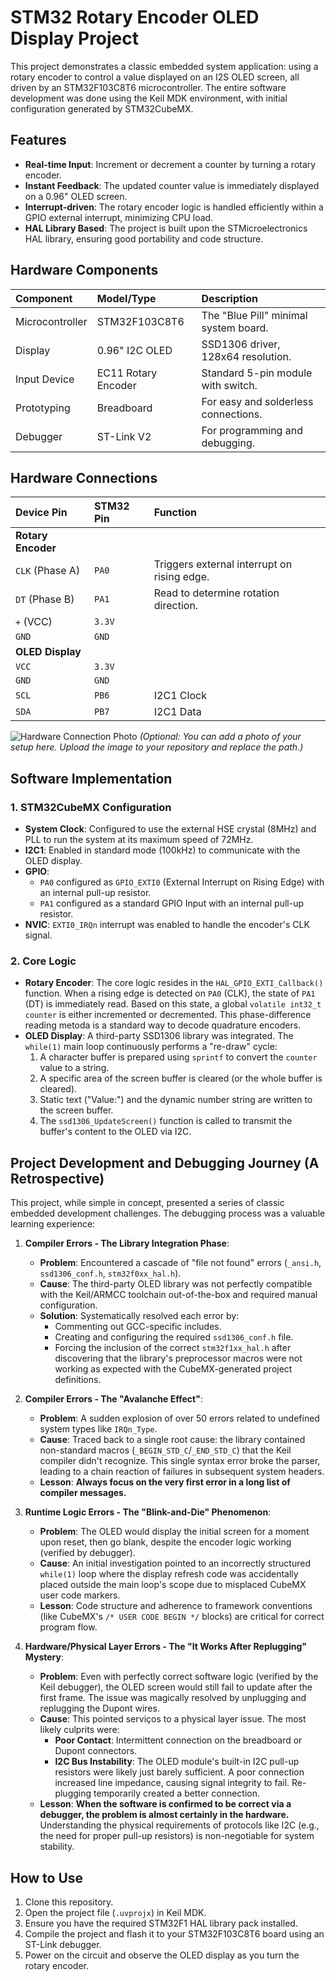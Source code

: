 # STM32 Rotary Encoder OLED Display Project

This project demonstrates a classic embedded system application: using a rotary encoder to control a value displayed on an I2S OLED screen, all driven by an STM32F103C8T6 microcontroller. The entire software development was done using the Keil MDK environment, with initial configuration generated by STM32CubeMX.

## Features

- **Real-time Input**: Increment or decrement a counter by turning a rotary encoder.
- **Instant Feedback**: The updated counter value is immediately displayed on a 0.96" OLED screen.
- **Interrupt-driven**: The rotary encoder logic is handled efficiently within a GPIO external interrupt, minimizing CPU load.
- **HAL Library Based**: The project is built upon the STMicroelectronics HAL library, ensuring good portability and code structure.

## Hardware Components

| Component | Model/Type | Description |
| :--- | :--- | :--- |
| Microcontroller | STM32F103C8T6 | The "Blue Pill" minimal system board. |
| Display | 0.96" I2C OLED | SSD1306 driver, 128x64 resolution. |
| Input Device | EC11 Rotary Encoder | Standard 5-pin module with switch. |
| Prototyping | Breadboard | For easy and solderless connections. |
| Debugger | ST-Link V2 | For programming and debugging. |

## Hardware Connections

| Device Pin | STM32 Pin | Function |
| :--- | :--- | :--- |
| **Rotary Encoder** | | |
| `CLK` (Phase A) | `PA0` | Triggers external interrupt on rising edge. |
| `DT` (Phase B) | `PA1` | Read to determine rotation direction. |
| `+` (VCC) | `3.3V` | |
| `GND` | `GND` | |
| **OLED Display** | | |
| `VCC` | `3.3V` | |
| `GND` | `GND` | |
| `SCL` | `PB6` | I2C1 Clock |
| `SDA` | `PB7` | I2C1 Data |

![Hardware Connection Photo](path/to/your/photo.jpg) 
*(Optional: You can add a photo of your setup here. Upload the image to your repository and replace the path.)*

## Software Implementation

### 1. STM32CubeMX Configuration

- **System Clock**: Configured to use the external HSE crystal (8MHz) and PLL to run the system at its maximum speed of 72MHz.
- **I2C1**: Enabled in standard mode (100kHz) to communicate with the OLED display.
- **GPIO**:
    - `PA0` configured as `GPIO_EXTI0` (External Interrupt on Rising Edge) with an internal pull-up resistor.
    - `PA1` configured as a standard GPIO Input with an internal pull-up resistor.
- **NVIC**: `EXTI0_IRQn` interrupt was enabled to handle the encoder's CLK signal.

### 2. Core Logic

- **Rotary Encoder**: The core logic resides in the `HAL_GPIO_EXTI_Callback()` function. When a rising edge is detected on `PA0` (CLK), the state of `PA1` (DT) is immediately read. Based on this state, a global `volatile int32_t counter` is either incremented or decremented. This phase-difference reading metoda is a standard way to decode quadrature encoders.
- **OLED Display**: A third-party SSD1306 library was integrated. The `while(1)` main loop continuously performs a "re-draw" cycle:
    1. A character buffer is prepared using `sprintf` to convert the `counter` value to a string.
    2. A specific area of the screen buffer is cleared (or the whole buffer is cleared).
    3. Static text ("Value:") and the dynamic number string are written to the screen buffer.
    4. The `ssd1306_UpdateScreen()` function is called to transmit the buffer's content to the OLED via I2C.

## Project Development and Debugging Journey (A Retrospective)

This project, while simple in concept, presented a series of classic embedded development challenges. The debugging process was a valuable learning experience:

1.  **Compiler Errors - The Library Integration Phase**:
    - **Problem**: Encountered a cascade of "file not found" errors (`_ansi.h`, `ssd1306_conf.h`, `stm32f0xx_hal.h`).
    - **Cause**: The third-party OLED library was not perfectly compatible with the Keil/ARMCC toolchain out-of-the-box and required manual configuration.
    - **Solution**: Systematically resolved each error by:
        - Commenting out GCC-specific includes.
        - Creating and configuring the required `ssd1306_conf.h` file.
        - Forcing the inclusion of the correct `stm32f1xx_hal.h` after discovering that the library's preprocessor macros were not working as expected with the CubeMX-generated project definitions.

2.  **Compiler Errors - The "Avalanche Effect"**:
    - **Problem**: A sudden explosion of over 50 errors related to undefined system types like `IRQn_Type`.
    - **Cause**: Traced back to a single root cause: the library contained non-standard macros (`_BEGIN_STD_C`/`_END_STD_C`) that the Keil compiler didn't recognize. This single syntax error broke the parser, leading to a chain reaction of failures in subsequent system headers.
    - **Lesson**: **Always focus on the very first error in a long list of compiler messages.**

3.  **Runtime Logic Errors - The "Blink-and-Die" Phenomenon**:
    - **Problem**: The OLED would display the initial screen for a moment upon reset, then go blank, despite the encoder logic working (verified by debugger).
    - **Cause**: An initial investigation pointed to an incorrectly structured `while(1)` loop where the display refresh code was accidentally placed outside the main loop's scope due to misplaced CubeMX user code markers.
    - **Lesson**: Code structure and adherence to framework conventions (like CubeMX's `/* USER CODE BEGIN */` blocks) are critical for correct program flow.

4.  **Hardware/Physical Layer Errors - The "It Works After Replugging" Mystery**:
    - **Problem**: Even with perfectly correct software logic (verified by the Keil debugger), the OLED screen would still fail to update after the first frame. The issue was magically resolved by unplugging and replugging the Dupont wires.
    - **Cause**: This pointed serviços to a physical layer issue. The most likely culprits were:
        - **Poor Contact**: Intermittent connection on the breadboard or Dupont connectors.
        - **I2C Bus Instability**: The OLED module's built-in I2C pull-up resistors were likely just barely sufficient. A poor connection increased line impedance, causing signal integrity to fail. Re-plugging temporarily created a better connection.
    - **Lesson**: **When the software is confirmed to be correct via a debugger, the problem is almost certainly in the hardware.** Understanding the physical requirements of protocols like I2C (e.g., the need for proper pull-up resistors) is non-negotiable for system stability.

## How to Use

1.  Clone this repository.
2.  Open the project file (`.uvprojx`) in Keil MDK.
3.  Ensure you have the required STM32F1 HAL library pack installed.
4.  Compile the project and flash it to your STM32F103C8T6 board using an ST-Link debugger.
5.  Power on the circuit and observe the OLED display as you turn the rotary encoder.